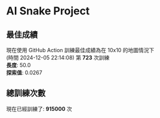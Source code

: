 
# AI Snake Project

## **最佳成績**










































































































































































































































現在使用 GitHub Action 訓練最佳成績為在 10x10 的地圖情況下  
(時間 2024-12-05 22:14:08) 第 **723** 次訓練  
**長度**: 50.0  
**探索值**: 0.0267





















































































































































































































































































































































































































































































## 總訓練次數
現在已經訓練了: **915000** 次
